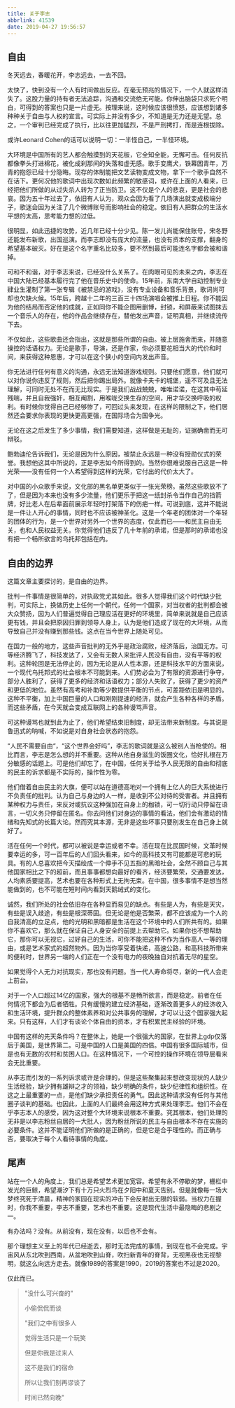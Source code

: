 ```yaml
---
title: 关于李志
abbrlink: 41539
date: 2019-04-27 19:56:57
---
```


<!-- <img src="/images/lizhi.jpg" alt="lizhi" title="李志，歌手" width=50% height=50% /> -->

## 自由
冬天远去，春暖花开，李志远去，一去不回。

太快了，快到没有一个人有时间做出反应。在毫无预兆的情况下，一个人就这样消失了。这股力量的持有者无法追踪，沟通和交流绝无可能。你伸出脑袋只求死个明白，可得到的答案也只是一片虚无。按理来说，这时候应该很愤怒，应该想到诸多种种关于自由与人权的宣言。可实际上并没有多少，不知道是无力还是无望。总之，一个审判已经完成了执行，比以往更加猛烈，不是严刑拷打，而是连根拔除。

或许Leonard Cohen的话可以说明一切：一半怪自己，一半怪环境。

大环境是中国所有的艺人都会触摸到的天花板，它全知全能，无懈可击。任何反抗都像拳头打进棉花，被化成刹那间的失落和虚无感。歌手变鹰犬，铁幕困青年，万青的抱怨已经十分隐晦。现存的体制能把文艺读物变成文物，拿下一个歌手自然不在话下。更何况他的歌词中出现次数如此频繁的敏感词，或许在上面的人看来，已经把他们所做的从过失杀人转为了正当防卫。这不仅是个人的悲哀，更是社会的悲哀。因为五十年过去了，依旧有人认为，观众会因为看了几场演出就变成极端分子，歌迷会因为关注了几个微博账号而影响社会的稳定。依旧有人把群众的生活水平想的太高，思考能力想的过低。

很明显，如此迅捷的攻势，近几年已经十分少见。陈一发儿尚能保住账号，宋冬野还能发布新歌，出国巡演。而李志即没有庞大的流量，也没有资本的支撑，翻身的希望基本破灭。好在是这个名字重名比较多，要不然到最后可能连名字都会被和谐掉。

可和不和谐，对于李志来说，已经没什么关系了。在肉眼可见的未来之内，李志在中国大陆已经基本履行完了他在音乐史中的使命。15年前，东南大学自动控制专业肄业生灌制了第一张专辑《被禁忌的游戏》，没有专业设备和音乐背景，歌词尚可却也欠缺火候。15年后，跨越十二年的三百三十四场演唱会被推上日程。你不能因为他的结局而否定他的成就，正如同你不能企图用删博，封锁，和屏蔽来试图抹去一个音乐人的存在，他的作品会继续存在，替他发出声音，证明真相，并继续流传下去。

不仅如此，这些歌曲还会指出，这就是那些所谓的自由。被上层施舍而来，并随意操控的话语权力。无论是歌手，导演，还是作家，你必须要花相当大的代价和时间，来获得这种恩惠，才可以在这个狭小的空间内发出声音。

你无法进行任何有意义的沟通，永远无法知道游戏规则。只要他们愿意，他们就可以对你说你违反了规则，然后把你踢出局外。就像卡夫卡的城堡，遥不可及且无法理解，可同时无处不在而无比现实。于是我们战战兢兢，唯唯诺诺，在这其中苟延残喘，并且自我强奸，相互阉割，用喉咙交换生存的空间，用才华交换呼吸的权利。有时候你觉得自己已经够惨了，可回过头来发现，在这样的限制之下，他们居然还会要求你表现的更快更高更强，在国际场合为国争光。

无论在这之后发生了多少事情，我们需要知道，这样做是无耻的，证据确凿而无可辩驳。

鲍勃迪伦告诉我们，无论是因为什么原因，被禁止永远是一种没有授勋仪式的荣誉。我想他这其中所说的，正是李志如今所得到的。当然你很难说服自己这是一种光荣——没有任何一个人希望得到这样的光荣，它付出的代价太大了。

对中国的小众歌手来说，文化部的黑名单更类似于一张光荣榜。虽然这些歌放不了了，但是因为本来也没有多少流量，他们更乐于把这一纸封杀令当作自己的挡箭牌，好比老人在后辈面前展示年轻时打架落下的伤疤一样。可说到底，这并不能说是一件让人开心的事情，同时也不应该被神圣化。这是一个年老的团体对一个年轻的团体的行为，是一个世界对另外一个世界的态度，仅此而已——和民主自由无关，也和人民权益无关。你觉得他们违反了几十年前的承诺，但是那时的承诺也没有把一个畅所欲言的乌托邦包括在内。


## 自由的边界
这篇文章主要探讨的，是自由的边界。

批判一件事情是很简单的，对执政党尤其如此。很多人觉得我们这个时代缺少批判，可实际上，换做历史上任何一个朝代，任何一个国家，对当权者的批判都会被大众赞扬，因为人们普遍觉得自己理应活在更好的环境里，简单来说就是自己应该更有钱，并且会把原因归罪到领导人身上，认为是他们造成了现在的大环境，从而导致自己并没有赚到那些钱。这点在当今世界上随处可见。

在国力一般的地方，这些声音批判的无外乎是政治腐败，经济落后，治国无方。可等经济腾飞了，科技发达了，又会有无数人来批评人民没有自由，没有平等的权利。这种轮回是无法停止的，因为无论是从人性本源，还是科技水平的方面来说，一个现代乌托邦式的社会根本不可能到来。人们势必会为了有限的资源进行争夺，部分人胜利了，获得了更多的经济和话语权力；部分人失败了，获得了更少的资产和更低的地位。虽然有高考和补助等少数提供平衡的节点，可差距依旧是明显的。这种不平衡，加上中国巨量的人口和刚刚提速的经济，就会产生各种各样的矛盾。而这些矛盾，在今天就会变成互联网上的各种谩骂声音。

可这种谩骂也就到此为止了，他们希望结束旧制度，却无法带来新制度。与其说是鲁迅式的呐喊，不如说是对自身社会状态的抱怨。

“人民不需要自由“，“这个世界会好吗”，李志的歌词就是这么被别人当枪使的。相比而言，李志是怎么想的并不重要。这种从他自身滋生的饭圈文化，恰好扎根在万分敏感的话题上。可是他们却忘了，在中国，任何关于给予人民无限的自由和彻底的民主的诉求都是不实际的，操作性为零。

他们借着自由民主的大旗，便可以站在道德高地对一个拥有上亿人的巨大系统进行不负责任的批判。认为自己与身边的人一样，是收到不公对待的受害者。并且拥有某种权力与责任，来反对或抗议这种强加在自身上的枷锁，可一切行动只停留在语言，一切义务只停留在匿名。你去问他们对身边的事情的看法，他们会有激动的情绪和先知式的长篇大论。然而究其本源，无非是这些坏事只要别发生在自己身上就好了。

活在任何一个时代，都可以被说是幸运或者不幸。活在现在比民国时候，文革时候要幸运的多，可一百年后的人们回头看来，如今的高科技又有可能都是可悲的玩具。有的人总喜欢把今天描绘成一个伸手不见五指的黑暗社会，全然不顾自己与其他国家相比之下的超前，而且事事都想向最好的看齐，经济要繁荣，交通要发达，人均素质要提高，艺术也要在各种形式上无拘无束。在中国，很多事情不是想当然能做到的，也不可能在短时间内看到天鹅绒式的变化。

诚然，我们所处的社会依旧存在各种显而易见的缺点。有些是人为，有些是天灾，有些是误入歧途，有些是根深蒂固。但无论是他是否繁荣，都不应该成为一个人的自我清高的立足点，他的光明和黑暗都是生活在这个环境中的人们所共有的。如果你不喜欢它，那么就在保证自己人身安全的前提上去帮助它。如果你也不想帮助它，那你可以无视它，过好自己的生活，可你不能把这种不作为当作高人一等的理由，或是艺术家式的超然物外。因为当你享受着快递，高速公路，和高科技所带来的便利时，世界另一端的人们正在一个没有电力的夜晚独自对抗着无尽的星空。

如果觉得个人无力对抗现实，那也没有问题。当一代人寿命将尽，新的一代人会走上前台。

对于一个人口超过14亿的国家，强大的根基不是畅所欲言，而是稳定。前者在任何情况下都会为后者牺牲。只有缓慢的建立经济基础，逐渐改善更多人的经济收入和生活环境，提升群众的整体素养和对公共事务的理解，才可以让这个国家强大起来。只有这样，人们才有谈论个体自由的资本，才有积累民主经验的环境。

中国有这样的先天条件吗？在整体上，她是一个很强大的国家，在世界上gdp仅落后于美国，是世界第二。可是中国的人口是美国的四倍。中国有很多国际城市，但是也有无数的农村和贫困人口。在这种情况下，一个可控的操作环境在领导层看来会无比重要。

从李志而引发的一系列诉求或许是合理的，但是这些聚集起来想改变现状的人缺少生活经验，缺少拥有雄辩之才的领袖，缺少明确的条件，缺少纪律性和组织性。在这之上最重要的一点，是他们缺少承担责任的勇气。因此这种请求没有任何与其他圈子谈判的基础。也因此，上面的人们最终会用这种方式来处理李志。他们不会在乎李志本人的感受，因为这对整个大环境来说根本不重要。究其根本，他们处理的无非是以李志粉丝自居的一大批人，因为粉丝所说的民主与自由根本不存在实施的必要条件。这并不能证明他们所做的是正确的，但是它是合乎理性的。而正确与否，要取决于每个人看待事情的角度。

## 尾声
站在一个人的角度上，我们总是希望艺术更加宽容。希望有永不停歇的梦，栅栏中发光的巨鲸，希望潮汐下有十万只火烈鸟在夕阳中和夏天告别。但是就像每一场大梦终究死于清晨，精神的家园在现实的冲击下会反射出无限的软弱。当权力在握时，你我不重要，李志不重要，艺术也不重要。这是现代生活中最隐晦的悲剧之一。

有办法吗？没有。从前没有，现在没有，以后也不会有。

那个理想主义至上的年代已经逝去，那时无法完成的事情，到现在也不会完成。宇宙风从东北吹到西南，从盆地吹到山脊，吹扫新青年的脊背，无视黑夜也无视黎明，就这么向远方走去。就像1989的答案是1990，2019的答案也不过是2020。

仅此而已。

> "没什么可兴奋的"
>
> 小偷侃侃而谈
>
> "我们之中有很多人
>
> 觉得生活只是一个玩笑
>
> 但是你我是过来人
>
> 这不是我们的宿命
>
> 所以让我们别再谬谈了
>
> 时间已然向晚"